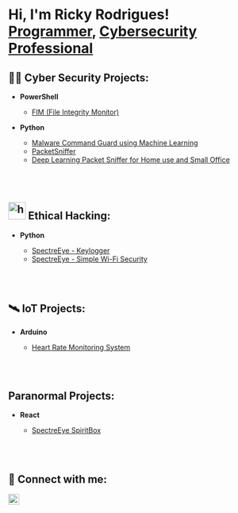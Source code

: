 <h1>Hi, I'm Ricky Rodrigues! <br/><a href="https://github.com/exposure18">Programmer</a>, <a href="https://www.linkedin.com/in/rickyboscorodrigues/">Cybersecurity Professional</a>

<h2>👨‍💻 Cyber Security Projects:</h2>

- <b>PowerShell</b>
  - [FIM (File Integrity Monitor)](https://github.com/exposure18/FileIntegrityMonitoring)
 
- <b>Python</b>
  - [Malware Command Guard using Machine Learning](https://github.com/exposure18/MalCommandGuard)
  - [PacketSniffer](https://github.com/exposure18/PacketSniffer)
  - [Deep Learning Packet Sniffer for Home use and Small Office](https://github.com/exposure18/DLPS)
  

<br></br>

<h2><img width="35" height="35" alt="hacker" src="https://github.com/user-attachments/assets/f25896d2-46ec-4720-879a-f047e7bb9df1" />
 Ethical Hacking:</h2>

- <b>Python</b>

  - [SpectreEye - Keylogger](https://github.com/exposure18/SpectreEye)
  - [SpectreEye - Simple Wi-Fi Security](https://github.com/exposure18/SpectreEye-WiFi-Security)

<br></br>

<h2>🛰️ IoT Projects:</h2>
 
- <b>Arduino</b>

  - [Heart Rate Monitoring System](https://github.com/exposure18/HeartRateMonitoringSystem)

<br></br>

<h2> Paranormal Projects:</h2>
 
- <b>React</b>

  - [SpectreEye SpiritBox]()
 
<br></br>

<h2> 🤳 Connect with me:</h2>

[<img align="left" alt="Ricky | LinkedIn" width="22px" src="https://cdn.jsdelivr.net/npm/simple-icons@v3/icons/linkedin.svg" />][linkedin]


[linkedin]: https://www.linkedin.com/in/rickyboscorodrigues/
